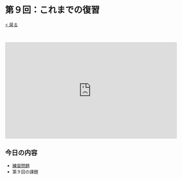 # 第９回：これまでの復習

[< 戻る](../)

　

<iframe width="560" height="315" src="https://www.youtube.com/embed/7hcczTHwalg?rel=0" title="YouTube video player" frameborder="0" allow="accelerometer; autoplay; clipboard-write; encrypted-media; gyroscope; picture-in-picture" allowfullscreen></iframe>

## 今日の内容

- [練習問題](rensyu/)
- 第９回の課題

